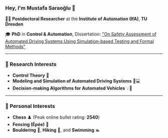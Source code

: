 ### Hey, I'm Mustafa Saraoğlu 🦉  
👨‍🏫 **Postdoctoral Researcher** at the **Institute of Automation (IfA)**, **TU Dresden**  

🎓 **PhD** in **Control & Automation**, Dissertation: ["On Safety Assessment of Automated Driving Systems Using Simulation-based Testing and Formal Methods"](https://tud.qucosa.de/landing-page/?tx_dlf%5bid%5d=https%3A%2F%2Ftud.qucosa.de%2Fapi%2Fqucosa%253A91684%2Fmets)

---

### 🎯 Research Interests
- **Control Theory** 🚀  
- **Modeling and Simulation of Automated Driving Systems** 🚗💻  
- **Decision-making Algorithms for Automated Vehicles** 💡🤖  

---

### 🌟 Personal Interests
- **Chess** ♟️ (Peak online bullet rating: **2540**)  
- **Fencing (Épée)** 🤺  
- **Bouldering** 🧗, **Hiking** 🌄, and **Swimming** 🏊  
